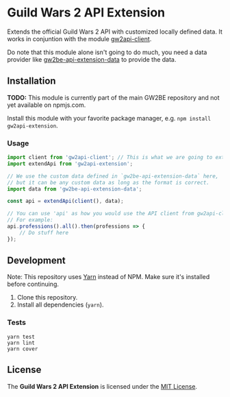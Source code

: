 # Guild Wars 2 API Extension
Extends the official Guild Wars 2 API with customized locally defined data.
It works in conjuntion with the module [gw2api-client](https://www.npmjs.com/package/gw2api-client).

Do note that this module alone isn't going to do much, you need a data provider like
[gw2be-api-extension-data](https:/www.npmjs.com/package/gw2be-api-extension-data) to provide the data.


## Installation
**TODO:** This module is currently part of the main GW2BE repository and not yet available on npmjs.com.

Install this module with your favorite package manager, e.g. `npm install gw2api-extension`.


### Usage
```javascript
import client from 'gw2api-client'; // This is what we are going to extend
import extendApi from 'gw2api-extension';

// We use the custom data defined in `gw2be-api-extension-data` here, 
// but it can be any custom data as long as the format is correct.
import data from 'gw2be-api-extension-data';

const api = extendApi(client(), data);

// You can use 'api' as how you would use the API client from gw2api-client
// For example:
api.professions().all().then(professions => {
    // Do stuff here
});
```


## Development
Note: This repository uses [Yarn](https://yarnpkg.com/) instead of NPM.
Make sure it's installed before continuing.

1. Clone this repository.
2. Install all dependencies (`yarn`).

### Tests
```
yarn test
yarn lint
yarn cover
```


## License
The **Guild Wars 2 API Extension** is licensed under the [MIT License](LICENSE).
